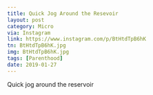 ```yaml
---
title: Quick Jog Around the Resevoir
layout: post
category: Micro
via: Instagram
link: https://www.instagram.com/p/BtHtdTpB6hK
tn: BtHtdTpB6hK.jpg
img: BtHtdTpB6hK.jpg
tags: [Parenthood]
date: 2019-01-27
---
```

Quick jog around the reservoir